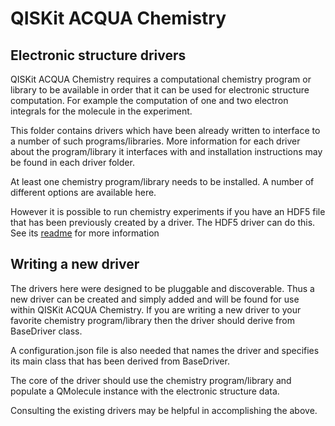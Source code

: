# QISKit ACQUA Chemistry

## Electronic structure drivers

QISKit ACQUA Chemistry requires a computational chemistry program or library to be available in
order that it can be used for electronic structure computation. For example the computation of one and two electron
integrals for the molecule in the experiment.

This folder contains drivers which have been already written to interface to a number of such programs/libraries. More
information for each driver about the program/library it interfaces with and installation instructions may be found in
each driver folder.

At least one chemistry program/library needs to be installed. A number of different options are available here.

However it is possible to run chemistry experiments if you have an HDF5 file that has been previously created by a 
driver. The HDF5 driver can do this. See its [readme](./hdf5d) for more information    

## Writing a new driver

The drivers here were designed to be pluggable and discoverable. Thus a new driver can be created and simply added and
will be found for use within QISKit ACQUA Chemistry. If you are writing a new driver to your favorite chemistry
program/library then the driver should derive from BaseDriver class.

A configuration.json file is also needed that names the driver and specifies its main class that has been
derived from BaseDriver.

The core of the driver should use the chemistry program/library and populate a QMolecule instance with the electronic
structure data.
 
Consulting the existing drivers may be helpful in accomplishing the above.
